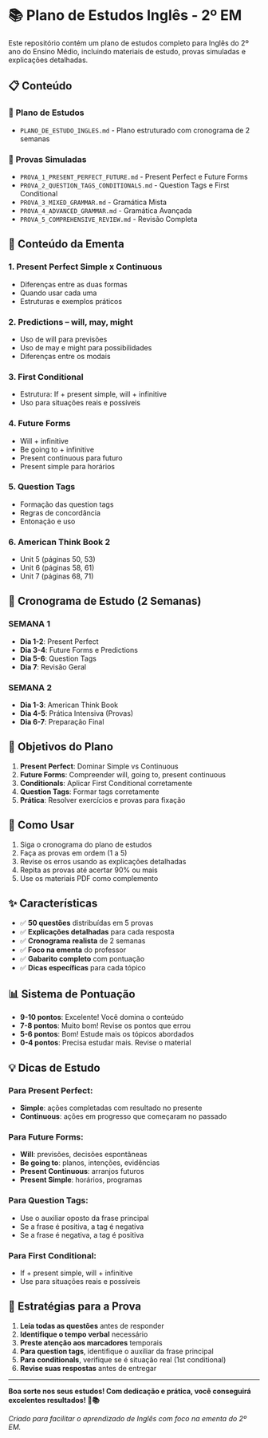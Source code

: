 # 📚 Plano de Estudos Inglês - 2º EM

Este repositório contém um plano de estudos completo para Inglês do 2º ano do Ensino Médio, incluindo materiais de estudo, provas simuladas e explicações detalhadas.

## 📋 Conteúdo

### 📖 **Plano de Estudos**

* `PLANO_DE_ESTUDO_INGLES.md` - Plano estruturado com cronograma de 2 semanas

### 📝 **Provas Simuladas**

* `PROVA_1_PRESENT_PERFECT_FUTURE.md` - Present Perfect e Future Forms
* `PROVA_2_QUESTION_TAGS_CONDITIONALS.md` - Question Tags e First Conditional
* `PROVA_3_MIXED_GRAMMAR.md` - Gramática Mista
* `PROVA_4_ADVANCED_GRAMMAR.md` - Gramática Avançada
* `PROVA_5_COMPREHENSIVE_REVIEW.md` - Revisão Completa

## 🎯 **Conteúdo da Ementa**

### **1. Present Perfect Simple x Continuous**
- Diferenças entre as duas formas
- Quando usar cada uma
- Estruturas e exemplos práticos

### **2. Predictions – will, may, might**
- Uso de will para previsões
- Uso de may e might para possibilidades
- Diferenças entre os modais

### **3. First Conditional**
- Estrutura: If + present simple, will + infinitive
- Uso para situações reais e possíveis

### **4. Future Forms**
- Will + infinitive
- Be going to + infinitive
- Present continuous para futuro
- Present simple para horários

### **5. Question Tags**
- Formação das question tags
- Regras de concordância
- Entonação e uso

### **6. American Think Book 2**
- Unit 5 (páginas 50, 53)
- Unit 6 (páginas 58, 61)  
- Unit 7 (páginas 68, 71)

## 📅 **Cronograma de Estudo (2 Semanas)**

### **SEMANA 1**
- **Dia 1-2**: Present Perfect
- **Dia 3-4**: Future Forms e Predictions
- **Dia 5-6**: Question Tags
- **Dia 7**: Revisão Geral

### **SEMANA 2**
- **Dia 1-3**: American Think Book
- **Dia 4-5**: Prática Intensiva (Provas)
- **Dia 6-7**: Preparação Final

## 🎯 **Objetivos do Plano**

1. **Present Perfect**: Dominar Simple vs Continuous
2. **Future Forms**: Compreender will, going to, present continuous
3. **Conditionals**: Aplicar First Conditional corretamente
4. **Question Tags**: Formar tags corretamente
5. **Prática**: Resolver exercícios e provas para fixação

## 🚀 **Como Usar**

1. Siga o cronograma do plano de estudos
2. Faça as provas em ordem (1 a 5)
3. Revise os erros usando as explicações detalhadas
4. Repita as provas até acertar 90% ou mais
5. Use os materiais PDF como complemento

## ✨ **Características**

* ✅ **50 questões** distribuídas em 5 provas
* ✅ **Explicações detalhadas** para cada resposta
* ✅ **Cronograma realista** de 2 semanas
* ✅ **Foco na ementa** do professor
* ✅ **Gabarito completo** com pontuação
* ✅ **Dicas específicas** para cada tópico

## 📊 **Sistema de Pontuação**

- **9-10 pontos**: Excelente! Você domina o conteúdo
- **7-8 pontos**: Muito bom! Revise os pontos que errou
- **5-6 pontos**: Bom! Estude mais os tópicos abordados
- **0-4 pontos**: Precisa estudar mais. Revise o material

## 💡 **Dicas de Estudo**

### **Para Present Perfect:**
- **Simple**: ações completadas com resultado no presente
- **Continuous**: ações em progresso que começaram no passado

### **Para Future Forms:**
- **Will**: previsões, decisões espontâneas
- **Be going to**: planos, intenções, evidências
- **Present Continuous**: arranjos futuros
- **Present Simple**: horários, programas

### **Para Question Tags:**
- Use o auxiliar oposto da frase principal
- Se a frase é positiva, a tag é negativa
- Se a frase é negativa, a tag é positiva

### **Para First Conditional:**
- If + present simple, will + infinitive
- Use para situações reais e possíveis

## 🎯 **Estratégias para a Prova**

1. **Leia todas as questões** antes de responder
2. **Identifique o tempo verbal** necessário
3. **Preste atenção aos marcadores** temporais
4. **Para question tags**, identifique o auxiliar da frase principal
5. **Para conditionals**, verifique se é situação real (1st conditional)
6. **Revise suas respostas** antes de entregar

---

**Boa sorte nos seus estudos! Com dedicação e prática, você conseguirá excelentes resultados! 🚀📚**

_Criado para facilitar o aprendizado de Inglês com foco na ementa do 2º EM._
